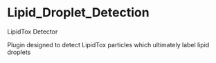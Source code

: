 # Lipid_Droplet_Detection
LipidTox Detector

Plugin designed to detect LipidTox particles which ultimately label lipid droplets
